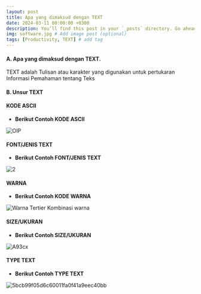 ```yaml
---
layout: post
title: Apa yang dimaksud dengan TEXT
date: 2024-03-11 00:00:00 +0300
description: You’ll find this post in your `_posts` directory. Go ahead and edit it and re-build the site to see your changes. # Add post description (optional)
img: software.jpg # Add image post (optional)
tags: [Productivity, TEXT] # add tag
---
```


#### A. Apa yang dimaksud dengan TEXT.

TEXT adalah Tulisan atau karakter yang digunakan untuk pertukaran Informasi Pemahaman tentang Teks



#### B. Unsur TEXT

#### KODE ASCII
-	**Berikut Contoh KODE ASCII**


![OIP](https://github.com/galung1308/GLG-Solution/assets/145516268/2f6908f6-3f3f-474d-898b-da25aeef5b51)



#### FONT/JENIS TEXT
-	**Berikut Contoh FONT/JENIS TEXT**


  
![2](https://github.com/galung1308/GLG-Solution/assets/145516268/39059176-a36c-4321-bcaa-3b659d1c7f66)




#### WARNA
-	**Berikut Contoh KODE WARNA**



![Warna Tertier Kombinasi warna](https://github.com/galung1308/GLG-Solution/assets/145516268/f234bf7b-6a47-4076-8574-782e2179fc91)




#### SIZE/UKURAN
-	**Berikut Contoh SIZE/UKURAN**



![A93cx](https://github.com/galung1308/GLG-Solution/assets/145516268/34289464-4467-4b04-88e8-e450d186af83)




#### TYPE TEXT
-	**Berikut Contoh TYPE TEXT**




![5bcb99f05d6c60011fa0f41a9eec40bb](https://github.com/galung1308/GLG-Solution/assets/145516268/1133efdc-8165-4058-8298-d37d66ab2885)
